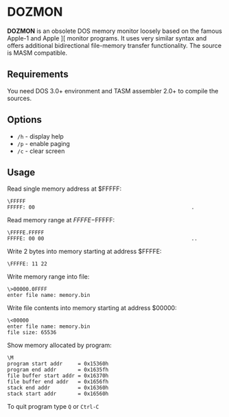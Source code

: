 # DOZMON 

**DOZMON** is an obsolete DOS memory monitor loosely based on the famous Apple-1 and Apple ][ monitor programs. It uses very similar syntax and offers additional bidirectional file-memory transfer functionality. The source is MASM compatible.

## Requirements

You need DOS 3.0+ environment and TASM assembler 2.0+ to compile the sources.

## Options

- `/h` - display help
- `/p` - enable paging
- `/c` - clear screen

## Usage

Read single memory address at $FFFFF:
 
```
\FFFFF
FFFFF: 00                                                   .
```

Read memory range at $FFFFE-$FFFFF:
```
\FFFFE.FFFFF
FFFFE: 00 00                                                ..
```

Write 2 bytes into memory starting at address $FFFFE:
```
\FFFFE: 11 22
```

Write memory range into file:
```
\>00000.0FFFF
enter file name: memory.bin
```

Write file contents into memory starting at address $00000:
```
\<00000
enter file name: memory.bin
file size: 65536
```

Show memory allocated by program:
```
\M
program start addr     = 0x15360h
program end addr       = 0x1635fh
file buffer start addr = 0x16370h
file buffer end addr   = 0x1656fh
stack end addr         = 0x16360h
stack start addr       = 0x16560h
```

To quit program type `Q` or `Ctrl-C`
